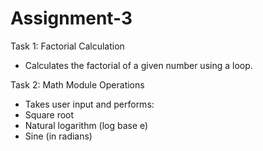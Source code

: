 # Assignment-3

Task 1: Factorial Calculation
- Calculates the factorial of a given number using a loop.


Task 2: Math Module Operations
- Takes user input and performs:
- Square root
- Natural logarithm (log base e)
- Sine (in radians)
